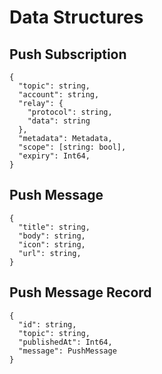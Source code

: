 # Data Structures

## Push Subscription

```jsonc
{
  "topic": string,
  "account": string,
  "relay": {
    "protocol": string,
    "data": string
  },  
  "metadata": Metadata,
  "scope": [string: bool],
  "expiry": Int64,
}
```

## Push Message

```jsonc
{
  "title": string,
  "body": string,
  "icon": string,
  "url": string,
}
```

## Push Message Record

```jsonc
{
  "id": string,
  "topic": string,
  "publishedAt": Int64,
  "message": PushMessage
}
```
 
